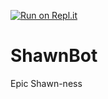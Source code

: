 [![Run on Repl.it](https://repl.it/badge/github/MeckJames/ShawnBot)](https://repl.it/github/MeckJames/ShawnBot)

# ShawnBot
Epic Shawn-ness


